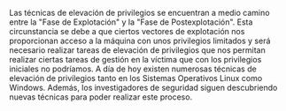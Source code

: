 Las técnicas de elevación de privilegios se encuentran a medio camino entre la "Fase de
Explotación" y la "Fase de Postexplotación".
Esta circunstancia se debe a que ciertos vectores de explotación nos proporcionan acceso a la
máquina con unos privilegios limitados y será necesario realizar tareas de elevación de privilegios
que nos permitan realizar ciertas tareas de gestión en la víctima que con los privilegios iniciales
no podríamos.
A día de hoy existen numerosas técnicas de elevación de privilegios tanto en los Sistemas
Operativos Linux como Windows. Además, los investigadores de seguridad siguen descubriendo
nuevas técnicas para poder realizar este proceso.